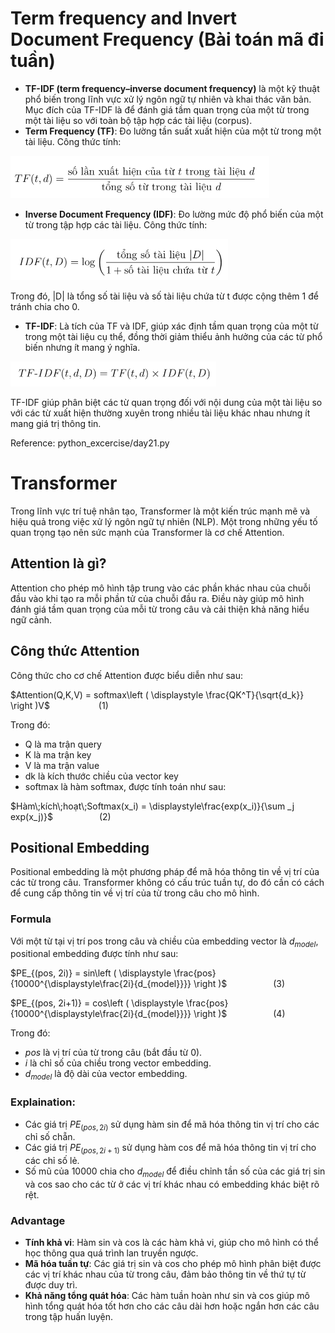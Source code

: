 # Term frequency and Invert Document Frequency (Bài toán mã đi tuần)
* **TF-IDF (term frequency–inverse document frequency)** là một kỹ thuật phổ biến trong lĩnh vực xử lý ngôn ngữ tự nhiên và khai thác văn bản. Mục đích của TF-IDF là để đánh giá tầm quan trọng của một từ trong một tài liệu so với toàn bộ tập hợp các tài liệu (corpus).
* **Term Frequency (TF)**: Đo lường tần suất xuất hiện của một từ trong một tài liệu. Công thức tính:

![alt text](./docs/tf.PNG)
* **Inverse Document Frequency (IDF)**: Đo lường mức độ phổ biến của một từ trong tập hợp các tài liệu. Công thức tính:

![alt text](./docs/idf.PNG)

Trong đó, |D| là tổng số tài liệu và số tài liệu chứa từ t được cộng thêm 1 để tránh chia cho 0.

* **TF-IDF**: Là tích của TF và IDF, giúp xác định tầm quan trọng của một từ trong một tài liệu cụ thể, đồng thời giảm thiểu ảnh hưởng của các từ phổ biến nhưng ít mang ý nghĩa.

![alt text](./docs/if-idf.PNG)

TF-IDF giúp phân biệt các từ quan trọng đối với nội dung của một tài liệu so với các từ xuất hiện thường xuyên trong nhiều tài liệu khác nhau nhưng ít mang giá trị thông tin.

Reference: python_excercise/day21.py

# Transformer
Trong lĩnh vực trí tuệ nhân tạo, Transformer là một kiến trúc mạnh mẽ và hiệu quả trong
việc xử lý ngôn ngữ tự nhiên (NLP). Một trong những yếu tố quan trọng tạo nên sức mạnh
của Transformer là cơ chế Attention.

## Attention là gì?
Attention cho phép mô hình tập trung vào các phần khác nhau của chuỗi đầu vào khi tạo
ra mỗi phần tử của chuỗi đầu ra. Điều này giúp mô hình đánh giá tầm quan trọng của mỗi
từ trong câu và cải thiện khả năng hiểu ngữ cảnh.

## Công thức Attention
Công thức cho cơ chế Attention được biểu diễn như sau:

$Attention(Q,K,V) = softmax\left ( \displaystyle \frac{QK^T}{\sqrt{d_k}} \right )V$ &emsp;&emsp;&emsp;&emsp;&emsp; (1)

Trong đó:
* Q là ma trận query
* K là ma trận key
* V là ma trận value
* dk là kích thước chiều của vector key
* softmax là hàm softmax, được tính toán như sau:

$Hàm\;kích\;hoạt\;Softmax(x_i) = \displaystyle\frac{exp(x_i)}{\sum _j exp(x_j)}$&emsp;&emsp;&emsp;&emsp;&emsp; (2)

## Positional Embedding
Positional embedding là một phương pháp để mã hóa thông tin về vị trí của các từ trong
câu. Transformer không có cấu trúc tuần tự, do đó cần có cách để cung cấp thông tin về vị
trí của từ trong câu cho mô hình.

### Formula
Với một từ tại vị trí pos trong câu và chiều của embedding vector là $d_{model}$, positional embedding được tính như sau:

$PE_{(pos, 2i)} = sin\left ( \displaystyle \frac{pos}{10000^{\displaystyle\frac{2i}{d_{model}}}} \right )$&emsp;&emsp;&emsp;&emsp;&emsp; (3)

$PE_{(pos, 2i+1)} = cos\left ( \displaystyle \frac{pos}{10000^{\displaystyle\frac{2i}{d_{model}}}} \right )$&emsp;&emsp;&emsp;&emsp;&emsp; (4)

Trong đó:
- *pos* là vị trí của từ trong câu (bắt đầu từ 0).
- *i* là chỉ số của chiều trong vector embedding.
- $d_{model}$ là độ dài của vector embedding.

### Explaination:
- Các giá trị $PE_{(pos, 2i)}$ sử dụng hàm sin để mã hóa thông tin vị trí cho các chỉ số chẵn.
- Các giá trị $PE_{(pos, 2i+1)}$ sử dụng hàm cos để mã hóa thông tin vị trí cho các chỉ số lẻ.
- Số mũ của 10000 chia cho $d_{model}$ để điều chỉnh tần số của các giá trị sin và cos sao cho các từ ở các vị trí khác nhau có embedding khác biệt rõ rệt.

### Advantage
- **Tính khả vi**: Hàm sin và cos là các hàm khả vi, giúp cho mô hình có thể học thông qua quá trình lan truyền ngược.
- **Mã hóa tuần tự**: Các giá trị sin và cos cho phép mô hình phân biệt được các vị trí khác nhau của từ trong câu, đảm bảo thông tin về thứ tự từ được duy trì.
- **Khả năng tổng quát hóa**: Các hàm tuần hoàn như sin và cos giúp mô hình tổng quát hóa tốt hơn cho các câu dài hơn hoặc ngắn hơn các câu trong tập huấn luyện.

